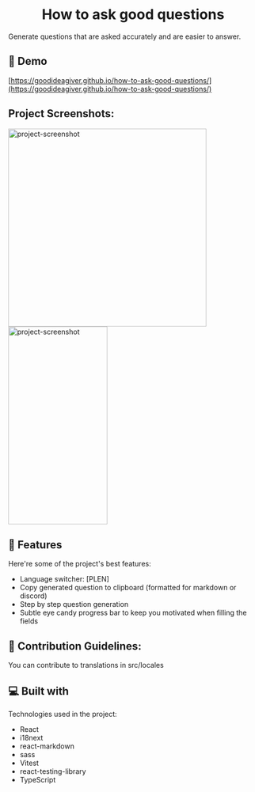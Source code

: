 <h1 align="center" id="title">How to ask good questions</h1>

<p id="description">Generate questions that are asked accurately and are easier to answer.</p>

<h2>🚀 Demo</h2>

[https://goodideagiver.github.io/how-to-ask-good-questions/](https://goodideagiver.github.io/how-to-ask-good-questions/)

<h2>Project Screenshots:</h2>

<img src="https://i.imgur.com/ewbTCjJ.png" alt="project-screenshot" width="" height="400/">

<img src="https://i.imgur.com/jVqqNMP.png" alt="project-screenshot" width="200" height="400/">

  
  
<h2>🧐 Features</h2>

Here're some of the project's best features:

*   Language switcher: \[PLEN\]
*   Copy generated question to clipboard (formatted for markdown or discord)
*   Step by step question generation
*   Subtle eye candy progress bar to keep you motivated when filling the fields

<h2>🍰 Contribution Guidelines:</h2>

You can contribute to translations in src/locales

  
  
<h2>💻 Built with</h2>

Technologies used in the project:

*   React
*   i18next
*   react-markdown
*   sass
*   Vitest
*   react-testing-library
*   TypeScript
